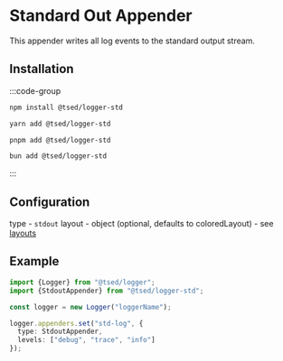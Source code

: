 # Standard Out Appender

This appender writes all log events to the standard output stream.

## Installation

:::code-group

```bash [npm]
npm install @tsed/logger-std
```

```bash [yarn]
yarn add @tsed/logger-std
```

```bash [pnpm]
pnpm add @tsed/logger-std
```

```bash [bun]
bun add @tsed/logger-std
```

:::

## Configuration

type - `stdout`
layout - object (optional, defaults to coloredLayout) - see [layouts](/layouts/index.md)

## Example

```typescript
import {Logger} from "@tsed/logger";
import {StdoutAppender} from "@tsed/logger-std";

const logger = new Logger("loggerName");

logger.appenders.set("std-log", {
  type: StdoutAppender,
  levels: ["debug", "trace", "info"]
});
```
